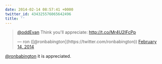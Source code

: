 ```yaml
---
date: 2014-02-14 08:57:41 +0000
twitter_id: 434325576065642496
title: ''
---
```


<blockquote class="twitter-tweet"><p lang="en" dir="ltr"><a href="https://twitter.com/oddEvan?ref_src=twsrc%5Etfw">@oddEvan</a> Think you&#39;ll appreciate: <a href="http://t.co/Mr4U2IFcPp">http://t.co/Mr4U2IFcPp</a></p>&mdash; ron ([@ronbabington](https://twitter.com/ronbabington)) <a href="https://twitter.com/ronbabington/status/434144421513150465?ref_src=twsrc%5Etfw">February 14, 2014</a></blockquote>
<script async src="https://platform.twitter.com/widgets.js" charset="utf-8"></script>

[@ronbabington](https://twitter.com/ronbabington) it is appreciated.
